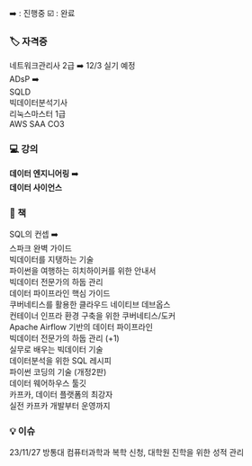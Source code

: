 
➡️ : 진행중  ☑️ : 완료  


### 🏷️ 자격증  
네트워크관리사 2급 ➡️ 12/3 실기 예정  
ADsP ➡️  
SQLD  
빅데이터분석기사  
리눅스마스터 1급  
AWS SAA CO3  

### 💻 강의  
**데이터 엔지니어링** ➡️  
**데이터 사이언스**  

### 📔 책  
SQL의 컨셉 ➡️  
스파크 완벽 가이드  
빅데이터를 지탱하는 기술  
파이썬을 여행하는 히치하이커를 위한 안내서  
빅데이터 전문가의 하둡 관리  
데이터 파이프라인 핵심 가이드  
쿠버네티스를 활용한 클라우드 네이티브 데브옵스  
컨테이너 인프라 환경 구축을 위한 쿠버네티스/도커  
Apache Airflow 기반의 데이터 파이프라인  
빅데이터 전문가의 하둡 관리 (+1)  
실무로 배우는 빅데이터 기술  
데이터분석을 위한 SQL 레시피  
파이썬 코딩의 기술 (개정2판)  
데이터 웨어하우스 툴깃  
카프카, 데이터 플랫폼의 최강자  
실전 카프카 개발부터 운영까지  
  
### 💡 이슈  
23/11/27 방통대 컴퓨터과학과 복학 신청, 대학원 진학을 위한 성적 관리  
